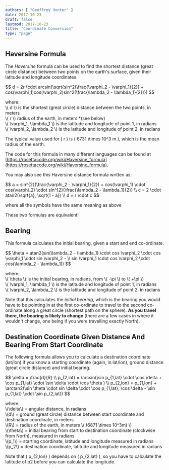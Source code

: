 ```yaml
---
authors: [ "Geoffrey Hunter" ]
date: 2017-10-23
draft: false
lastmod: 2017-10-23
title: "Coordinate Conversion"
type: "page"
---
```


## Haversine Formula

The _Haversine_ formula can be used to find the shortest distance (great circle distance) between two points on the earth's surface, given their latitude and longitude coordinates.

<div>$$ d = 2r \cdot arcsin(\sqrt{sin^2(\frac{\varphi_2 - \varphi_1}{2}) + cos(\varphi_1)cos(\varphi_2)sin^2(\frac{\lambda_2 - \lambda_1}{2})}) $$</div>

<p class="centered">
    where:<br>
    \( d \) is the shortest (great circle) distance between the two points, in meters<br>
    \( r \) radius of the earth, in meters *(see below)<br>
    \( \varphi_1, \lambda_1 \) is the latitude and longitude of point 1, in radians<br>
    \( \varphi_2, \lambda_2 \) is the latitude and longitude of point 2, in radians<br>
 </p>

The typical value used for \( r \) is \( 6731 \times 10^3 m \), which is the mean radius of the earth.

The code for this formula in many different languages can be found at [https://rosettacode.org/wiki/Haversine_formula](https://rosettacode.org/wiki/Haversine_formula).

You may also see this Haversine distance formula written as:

<div>$$ 
    a = sin^{2}(\frac{\varphi_2 - \varphi_1}{2}) + cos(\varphi_1) \cdot cos(\varphi_2) \cdot sin^{2}(\frac{\lambda_2 - \lambda_1}{2}) \\  
    c = 2 \cdot atan2(\sqrt{a}, \sqrt{1 - a}) \\
    d = r \cdot c 
$$</div>

where all the symbols have the same meaning as above

These two formulas are equivalent!

## Bearing

This formula calculates the initial bearing, given a start and end co-ordinate.

<div>$$ \theta = atan2(sin(\lambda_2 - \lambda_1) \cdot cos \varphi_2 \cdot cos \varphi_1 \cdot sin \varphi_2 - \\  
 sin \varphi_1 \cdot cos \varphi_2 \cdot cos(\lambda_2 - \lambda_1)) $$</div>

<p class="centered">
    where:<br>
    \( \theta \) is the initial bearing, in radians, from \( -\pi \) to \( +\pi \)<br>
    \( \varphi_1, \lambda_1 \) is the latitude and longitude of point 1, in radians<br>
    \( \varphi_2, \lambda_2 \) is the latitude and longitude of point 2, in radians<br>
</p>

Note that this calculates the _initial bearing_, which is the bearing you would have to be pointing in at the first co-ordinate to travel to the second co-ordinate along a great circle (shortest path on the sphere). **As you travel there, the bearing is likely to change** (there are a few cases in where it wouldn't change, one being if you were travelling exactly North).

## Destination Coordinate Given Distance And Bearing From Start Coordinate

The following formula allows you to calculate a destination coordinate (lat/lon) if you know a starting coordinate (again, in lat/lon), ground distance (great circle distance) and initial bearing.

<div>$$ \delta = \frac{d}{R} \\  
 p_{2,lat} = \arcsin(\sin p_{1,lat} \cdot \cos \delta + \cos p_{1,lat} \cdot \sin \delta \cdot \cos \theta ) \\  
 p_{2,lon} = p_{1,lon} + \arctan2(\sin \theta \cdot sin \delta \cdot \cos p_{1,lat}, \cos \delta - \sin p_{1,lat} \cdot \sin p_{2,lat}) $$</div>

<p class="centered">
    where:<br>
    \(\delta\) = angular distance, in radians<br>
    \(d\) = ground (great circle) distance between start coordinate and destination coordinate, in meters<br>
    \(R\) = radius of the earth, in meters \( (6871 \times 10^3m) \)<br>
    \(\theta\) = initial bearing from start to destination coordinate (clockwise from North), measured in radians<br>
    \(p_1\) = starting coordinate, latitude and longitude measured in radians<br>
 \(p_2\) = destination coordinate, latitude and longitude measured in radians<br>
 </p>

Note that \( p_{2,lon} \) depends on \( p_{2,lat} \), so you have to calculate the latitude of p2 before you can calculate the longitude.
